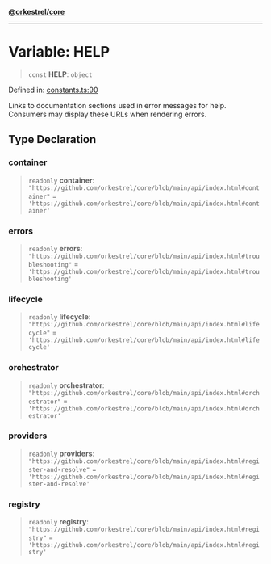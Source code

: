 [**@orkestrel/core**](../index.md)

***

# Variable: HELP

> `const` **HELP**: `object`

Defined in: [constants.ts:90](https://github.com/orkestrel/core/blob/7cc3e19bc4a1e6f96f153d7b931686981208a465/src/constants.ts#L90)

Links to documentation sections used in error messages for help.
Consumers may display these URLs when rendering errors.

## Type Declaration

### container

> `readonly` **container**: `"https://github.com/orkestrel/core/blob/main/api/index.html#container"` = `'https://github.com/orkestrel/core/blob/main/api/index.html#container'`

### errors

> `readonly` **errors**: `"https://github.com/orkestrel/core/blob/main/api/index.html#troubleshooting"` = `'https://github.com/orkestrel/core/blob/main/api/index.html#troubleshooting'`

### lifecycle

> `readonly` **lifecycle**: `"https://github.com/orkestrel/core/blob/main/api/index.html#lifecycle"` = `'https://github.com/orkestrel/core/blob/main/api/index.html#lifecycle'`

### orchestrator

> `readonly` **orchestrator**: `"https://github.com/orkestrel/core/blob/main/api/index.html#orchestrator"` = `'https://github.com/orkestrel/core/blob/main/api/index.html#orchestrator'`

### providers

> `readonly` **providers**: `"https://github.com/orkestrel/core/blob/main/api/index.html#register-and-resolve"` = `'https://github.com/orkestrel/core/blob/main/api/index.html#register-and-resolve'`

### registry

> `readonly` **registry**: `"https://github.com/orkestrel/core/blob/main/api/index.html#registry"` = `'https://github.com/orkestrel/core/blob/main/api/index.html#registry'`
